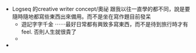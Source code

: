 - Logseq 的creative writer concept/奧祕 跟我以往一直學的都不同，說是要隨時隨地都寫些東西出來備用。而不是坐在寫作題目前發呆
	- 遊記字字千金 ⋯⋯最好日常都有興致多寫東西，而不是待到旅行時才有feel. 否則人生就很貴了
	-
-